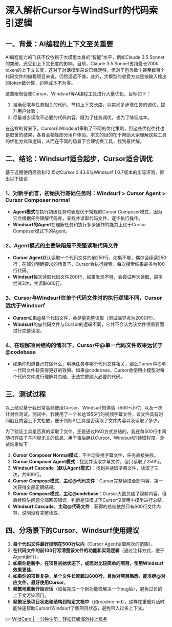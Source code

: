 # 深入解析Cursor与WindSurf的代码索引逻辑

## 一、背景：AI编程的上下文至关重要

AI编程能力的飞跃不仅依赖于大模型本身的“智能”水平，例如Claude 3.5 Sonnet的突破，还受到上下文长度的影响。目前，Claude 3.5 Sonnet支持最长200k token的上下文长度，这对于对话模型来说已经足够，但对于包含数十甚至数百个代码文件的编程项目来说，仍然远远不够。此外，大模型的收费方式是按输入输出的token数计算，边际成本不为零。

这些限制促使Cursor、Windsurf等AI编程工具进行大量优化，目标如下：

1. 准确获取与任务相关的代码，节约上下文长度，以实现多步骤任务的调优，提升用户体验；
2. 尽量减少读取不必要的代码内容，既为了任务调优，也为了降低成本。

在这样的背景下，Cursor和Windsurf采取了不同的优化策略，但这些优化往往也是取舍的结果，各自会牺牲部分用户体验。本文的目的在于帮助大家理解这些工具的优化方式和逻辑，从而在不同的场景下合理切换工具，找到最优解。

## 二、结论：Windsurf适合起步，Cursor适合调优

基于近期使用经验和12.15对Cursor 0.43.6与Windsurf 1.0.7版本的实际评测，得出以下结论：

### 1、对新手而言，初始执行基础任务时：Windsurf > Cursor Agent > Cursor Composer normal

- **Agent模式**在执行初级任务时表现优于常规的Cursor Composer模式，因为它会根据任务理解代码库，查找并读取代码文件，逐步执行操作。
- **Windsurf的Agent**在理解任务和执行多步操作的能力上优于Cursor Composer模式下的Agent。

### 2、Agent模式的主要缺陷是不完整读取代码文件

- **Cursor Agent**默认读取一个代码文件的前250行，如果不够，偶尔会续读250行；在部分明确要求的场景下，Cursor会执行搜索，每次搜索结果最多为100行代码。
- **Windsurf**每次读取代码文件200行，如果发现不够，会尝试再次读取，最多尝试3次，共读取600行。

### 3、Cursor与Windsurf在单个代码文件时的执行逻辑不同，Cursor远优于Windsurf

- **Cursor**如果@某个代码文件，会尽量完整读取（测试临界点为2000行）。
- **Windsurf**的@代码文件与Cursor的逻辑不同，它并不会认为该文件很重要而进行完整读取。

### 4、在理解项目结构的情况下，Cursor中@单一代码文件效果远优于@codebase

- 如果你知道自己在做什么，明确任务与哪个代码文件相关，那么Cursor中@单一代码文件将获得更好的效果。如果@codebase，Cursor会使用小模型对每个代码文件进行理解并总结，无法完整纳入必要的代码。

## 三、测试过程

以上结论基于我日常高频使用Cursor、Windsurf的体验（500+小时）以及一次针对性测试。测试中，我使用了一个长达1955行的视频字幕文件，该文件具有时间戳且内容上下文松散，便于判断AI工具是否读取了文件内容以及读取了多少。

为了验证工具是否真的读取了文件，还是通过RAG方式总结的，我在每500行中间随机穿插了与内容无关的信息，用于事后确认Cursor、Windsurf的读取程度。测试结果如下：

1. **Cursor Composer Normal模式**：不主动查找字幕文件，任务直接失败。
2. **Cursor Composer Agent模式**：找到并读取字幕文件，但只读取了250行。
3. **Windsurf Cascade（默认Agent模式）**：找到并读取字幕文件，读取了三次，共600行。
4. **Cursor Compose模式，主动@代码文件**：Cursor完整读取全部内容，第一次获得全部正确结果。
5. **Cursor Compose模式，主动@codebase**：Cursor大致总结了视频内容，但后续陷阱问题全部回答错误，判断是该模式下Cursor仅使用小模型进行总结。
6. **Windsurf Cascade，主动@代码文件**：获得的总结依然只有600行文件内容，说明没有完整读取。

## 四、分场景下的Cursor、Windsurf使用建议

1. **每个代码文件最好控制在500行以内**（Cursor Agent读取两次的范围）。
2. **在代码文件的前100行写清楚该文件的功能和实现逻辑**（通过注释方式，便于Agent索引）。
3. **如果你是新手，在项目初始状态下，或面对比较简单的项目，使用Windsurf效果更佳**。
4. **如果你的项目复杂，单个文件长度超过600行，且你对项目熟悉，能准确@对应文件，最好使用Cursor**。
5. **频繁地重新开始对话**（如每完成一个新功能或解决一个bug后），避免过长的上下文污染项目。
6. **频繁记录项目状态和结构到特定文档中**（如readme.md），这样在重启对话时能快速帮助Cursor/Windsurf了解项目状态，避免带入过多上下文。

👉 [WildCard | 一分钟注册，轻松订阅海外线上服务](https://bbtdd.com/WildCard)